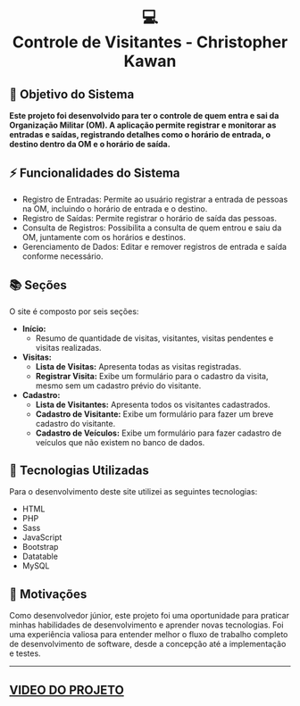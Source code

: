 <h1 align="center">
  💻<br>Controle de Visitantes - Christopher Kawan
</h1>

## 🎯 Objetivo do Sistema

**Este projeto foi desenvolvido para ter o controle de quem entra e sai da Organização Militar (OM). A aplicação permite registrar e monitorar as entradas e saídas, registrando detalhes como o horário de entrada, o destino dentro da OM e o horário de saída.**

## ⚡ Funcionalidades do Sistema

- Registro de Entradas: Permite ao usuário registrar a entrada de pessoas na OM, incluindo o horário de entrada e o destino.
- Registro de Saídas: Permite registrar o horário de saída das pessoas.
- Consulta de Registros: Possibilita a consulta de quem entrou e saiu da OM, juntamente com os horários e destinos.
- Gerenciamento de Dados: Editar e remover registros de entrada e saída conforme necessário.

## 📚 Seções

O site é composto por seis seções:

- **Início:**
  - Resumo de quantidade de visitas, visitantes, visitas pendentes e visitas realizadas.
- **Visitas:**
  - **Lista de Visitas:** Apresenta todas as visitas registradas.
  - **Registrar Visita:** Exibe um formulário para o cadastro da visita, mesmo sem um cadastro prévio do visitante.
- **Cadastro:**
  - **Lista de Visitantes:** Apresenta todos os visitantes cadastrados.
  - **Cadastro de Visitante:** Exibe um formulário para fazer um breve cadastro do visitante.
  - **Cadastro de Veículos:** Exibe um formulário para fazer cadastro de veículos que não existem no banco de dados.

## 💼 Tecnologias Utilizadas

Para o desenvolvimento deste site utilizei as seguintes tecnologias:

- HTML
- PHP
- Sass
- JavaScript
- Bootstrap
- Datatable
- MySQL

## 🚀 Motivações

Como desenvolvedor júnior, este projeto foi uma oportunidade para praticar minhas habilidades de desenvolvimento e aprender novas tecnologias. Foi uma experiência valiosa para entender melhor o fluxo de trabalho completo de desenvolvimento de software, desde a concepção até a implementação e testes.

---

## <a href="https://drive.google.com/file/d/10C8b3vhSLloeq9pLRqBp5caiIHTCPK4i/view?usp=sharing" rel="noopener" target="_blank">VIDEO DO PROJETO</a>
